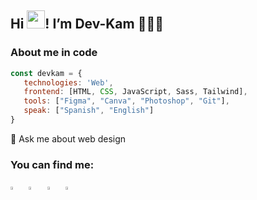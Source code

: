 ## Hi <img src="https://github.com/sciencepal/sciencepal/blob/master/assets/Hi.gif" width="29px">! I’m Dev-Kam 👨🏽‍💻

### About me in code

 ```js
 const devkam = {
    technologies: 'Web',
    frontend: [HTML, CSS, JavaScript, Sass, Tailwind],
    tools: ["Figma", "Canva", "Photoshop", "Git"],
    speak: ["Spanish", "English"]
}
```
💬 Ask me about web design

### You can find me:
  [<img src="https://img.icons8.com/color/48/000000/twitter.png" width="3.5%"/>](https://twitter.com/devkam) &nbsp; [<img src="https://img.icons8.com/fluent/48/000000/instagram-new.png" width="3.5%"/>](https://www.instagram.com/devkam/) &nbsp; [<img src="https://img.icons8.com/color/48/000000/linkedin.png" width="3.5%"/>](https://www.linkedin.com/in/devkam/) &nbsp; <a href="mailto:developerkaam@gmail.com"> <img src="https://img.icons8.com/fluent/48/000000/gmail.png" width="3.5%"/>
